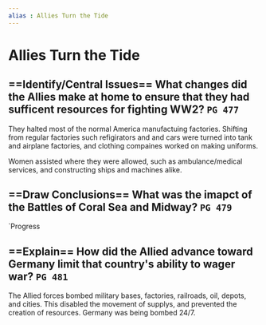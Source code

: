 ```yaml
---
alias : Allies Turn the Tide
---
```

# Allies Turn the Tide

## ==Identify/Central Issues== What changes did the Allies make at home to ensure that they had sufficent resources for fighting WW2? `PG 477`
They halted most of the normal America manufactuing factories. Shifting from regular factories such refigirators and and cars were turned into tank and airplane factories, and clothing compaines worked on making uniforms.

Women assisted where they were allowed, such as ambulance/medical services, and constructing ships and machines alike. 

## ==Draw Conclusions== What was the imapct of the Battles of Coral Sea and Midway? `PG 479`
`Progress

## ==Explain== How did the Allied advance toward Germany limit that country's ability to wager war? `PG 481`
The Allied forces bombed military bases, factories, railroads, oil, depots, and cities. This disabled the movement of supplys, and prevented the creation of resources. Germany was being bombed 24/7.